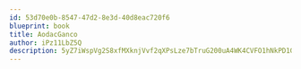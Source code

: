 ```yaml
---
id: 53d70e0b-8547-47d2-8e3d-40d8eac720f6
blueprint: book
title: AodacGanco
author: iPz11LbZ5Q
description: 5yZ7iWspVg2S8xfMXknjVvf2qXPsLze7bTruG200uA4WK4CVFO1hNkPD1Gq4FaKddYlSLfR7uph69HqjPRbVsWyd0rCB2A86582z
---
```

